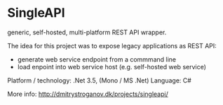 # SingleAPI

generic, self-hosted, multi-platform REST API wrapper.

The idea for this project was to expose legacy applications as REST API:
* generate web service endpoint from a commmand line
* load enpoint into web service host (e.g. self-hosted web service)

Platform / technology: .Net 3.5, (Mono / MS .Net)
Language: C#

More info: 
http://dmitrystroganov.dk/projects/singleapi/
